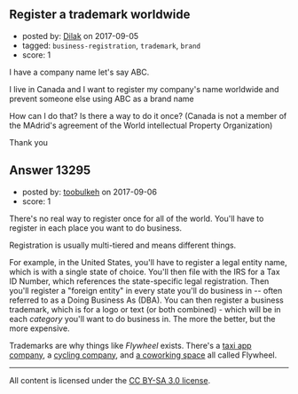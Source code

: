 ## Register a trademark worldwide

- posted by: [Dilak](https://stackexchange.com/users/11153924/dilak) on 2017-09-05
- tagged: `business-registration`, `trademark`, `brand`
- score: 1

I have a company name let's say ABC.

I live in Canada and I want to register my company's name worldwide and prevent someone else using ABC as a brand name

How can I do that? Is there a way to do it once? (Canada is not a member of the MAdrid's agreement of the World intellectual Property Organization)

Thank you


## Answer 13295

- posted by: [toobulkeh](https://stackexchange.com/users/1462218/toobulkeh) on 2017-09-06
- score: 1

<p>There's no real way to register once for all of the world. You'll have to register in each place you want to do business.</p>

<p>Registration is usually multi-tiered and means different things.</p>

<p>For example, in the United States, you'll have to register a legal entity name, which is with a single state of choice. You'll then file with the IRS for a Tax ID Number, which references the state-specific legal registration. Then you'll register a "foreign entity" in every state you'll do business in -- often referred to as a Doing Business As (DBA). You can then register a business trademark, which is for a logo or text (or both combined) - which will be in each <em>category</em> you'll want to do business in. The more the better, but the more expensive.</p>

<p>Trademarks are why things like <em>Flywheel</em> exists. There's a <a href="http://flywheeltaxi.com/" rel="nofollow noreferrer">taxi app company</a>, a <a href="http://flywheelsports.com" rel="nofollow noreferrer">cycling company</a>, and <a href="http://flywheelcoworking.com/" rel="nofollow noreferrer">a coworking space</a> all called Flywheel.</p>




---

All content is licensed under the [CC BY-SA 3.0 license](https://creativecommons.org/licenses/by-sa/3.0/).
